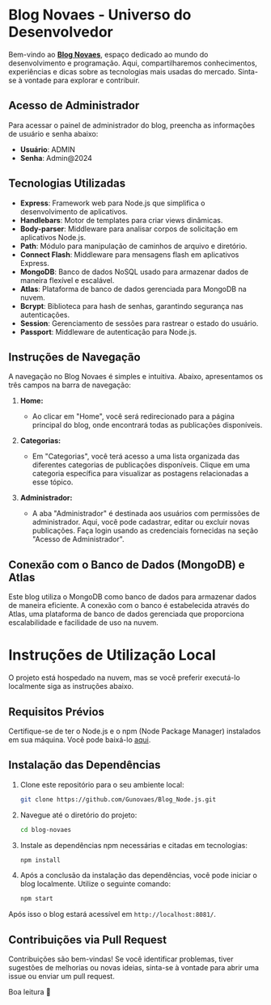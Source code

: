 # Blog Novaes - Universo do Desenvolvedor
Bem-vindo ao **[Blog Novaes](https://blog-novaes-nodejs.vercel.app/)**, espaço dedicado ao mundo do desenvolvimento e programação. Aqui, compartilharemos conhecimentos, experiências e dicas sobre as tecnologias mais usadas do mercado. Sinta-se à vontade para explorar e contribuir.

## Acesso de Administrador

Para acessar o painel de administrador do blog, preencha as informações de usuário e senha abaixo:

- **Usuário**: ADMIN
- **Senha**: Admin@2024
  
## Tecnologias Utilizadas

- **Express**: Framework web para Node.js que simplifica o desenvolvimento de aplicativos.
- **Handlebars**: Motor de templates para criar views dinâmicas.
- **Body-parser**: Middleware para analisar corpos de solicitação em aplicativos Node.js.
- **Path**: Módulo para manipulação de caminhos de arquivo e diretório.
- **Connect Flash**: Middleware para mensagens flash em aplicativos Express.
- **MongoDB**: Banco de dados NoSQL usado para armazenar dados de maneira flexível e escalável.
- **Atlas**: Plataforma de banco de dados gerenciada para MongoDB na nuvem.
- **Bcrypt**: Biblioteca para hash de senhas, garantindo segurança nas autenticações.
- **Session**: Gerenciamento de sessões para rastrear o estado do usuário.
- **Passport**: Middleware de autenticação para Node.js.

## Instruções de Navegação

A navegação no Blog Novaes é simples e intuitiva. Abaixo, apresentamos os três campos na barra de navegação:

1. **Home:**
   - Ao clicar em "Home", você será redirecionado para a página principal do blog, onde encontrará todas as publicações disponíveis.

2. **Categorias:**
   - Em "Categorias", você terá acesso a uma lista organizada das diferentes categorias de publicações disponíveis. Clique em uma categoria específica para visualizar as postagens relacionadas a esse tópico.

3. **Administrador:**
   - A aba "Administrador" é destinada aos usuários com permissões de administrador. Aqui, você pode cadastrar, editar ou excluir novas publicações. Faça login usando as credenciais fornecidas na seção "Acesso de Administrador".

## Conexão com o Banco de Dados (MongoDB) e Atlas

Este blog utiliza o MongoDB como banco de dados para armazenar dados de maneira eficiente. A conexão com o banco é estabelecida através do Atlas, uma plataforma de banco de dados gerenciada que proporciona escalabilidade e facilidade de uso na nuvem.

# Instruções de Utilização Local

O projeto está hospedado na nuvem, mas se você preferir executá-lo localmente siga as instruções abaixo.

## Requisitos Prévios

Certifique-se de ter o Node.js e o npm (Node Package Manager) instalados em sua máquina. Você pode baixá-lo [aqui](https://nodejs.org/).

## Instalação das Dependências

1. Clone este repositório para o seu ambiente local:
   ```bash
   git clone https://github.com/Gunovaes/Blog_Node.js.git
   ```

2. Navegue até o diretório do projeto:
   ```bash
   cd blog-novaes
   ```

3. Instale as dependências npm necessárias e citadas em tecnologias:
   ```bash
   npm install
   ```
   
4. Após a conclusão da instalação das dependências, você pode iniciar o blog localmente. Utilize o seguinte comando:
    ```bash
    npm start
    ```
    
  Após isso o blog estará acessível em `http://localhost:8081/`.

## Contribuições via Pull Request

Contribuições são bem-vindas! Se você identificar problemas, tiver sugestões de melhorias ou novas ideias, sinta-se à vontade para abrir uma issue ou enviar um pull request.

Boa leitura 🚀
